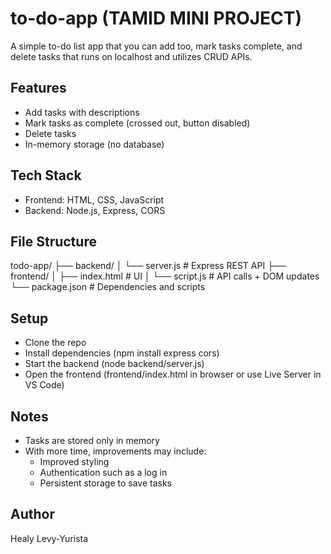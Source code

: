 # to-do-app (TAMID MINI PROJECT)
A simple to-do list app that you can add too, mark tasks complete, and delete tasks that runs on localhost and utilizes CRUD APIs. 

## Features
- Add tasks with descriptions
- Mark tasks as complete (crossed out, button disabled)
- Delete tasks
- In-memory storage (no database)

## Tech Stack
- Frontend: HTML, CSS, JavaScript  
- Backend: Node.js, Express, CORS  

## File Structure
todo-app/
├── backend/
│ └── server.js # Express REST API
├── frontend/
│ ├── index.html # UI
│ └── script.js # API calls + DOM updates
└── package.json # Dependencies and scripts

## Setup
- Clone the repo
- Install dependencies (npm install express cors)
- Start the backend (node backend/server.js)
- Open the frontend (frontend/index.html in browser or use Live Server in VS Code)

## Notes
- Tasks are stored only in memory
- With more time, improvements may include:
    - Improved styling
    - Authentication such as a log in
    - Persistent storage to save tasks 

## Author
Healy Levy-Yurista
